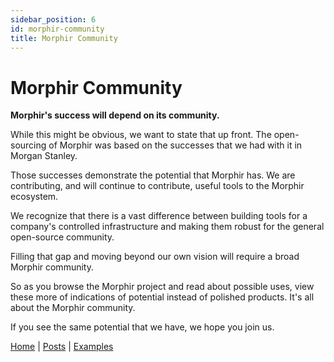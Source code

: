 ```yaml
---
sidebar_position: 6
id: morphir-community
title: Morphir Community
---
```


# Morphir Community

**Morphir's success will depend on its community.**

While this might be obvious, we want to state that up front. The open-sourcing of Morphir was based on the successes that we had with it in Morgan Stanley.

Those successes demonstrate the potential that Morphir has. We are contributing, and will continue to contribute, useful tools to the Morphir ecosystem.

We recognize that there is a vast difference between building tools for a company's controlled infrastructure and making them robust for the general open-source community.

Filling that gap and moving beyond our own vision will require a broad Morphir community.

So as you browse the Morphir project and read about possible uses, view these more of indications of potential instead of polished products. It's all about the Morphir community.

If you see the same potential that we have, we hope you join us.

[Home](/index) | [Posts](posts) | [Examples](https://github.com/finos/morphir-examples/)
